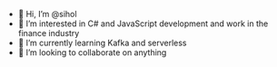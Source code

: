 - 👋 Hi, I’m @sihol
- 👀 I’m interested in C# and JavaScript development and work in the finance industry
- 🌱 I’m currently learning Kafka and serverless
- 💞️ I’m looking to collaborate on anything
